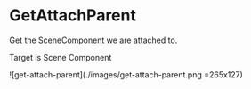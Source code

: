 # GetAttachParent

Get the SceneComponent we are attached to.

Target is Scene Component

![get-attach-parent](./images/get-attach-parent.png =265x127)